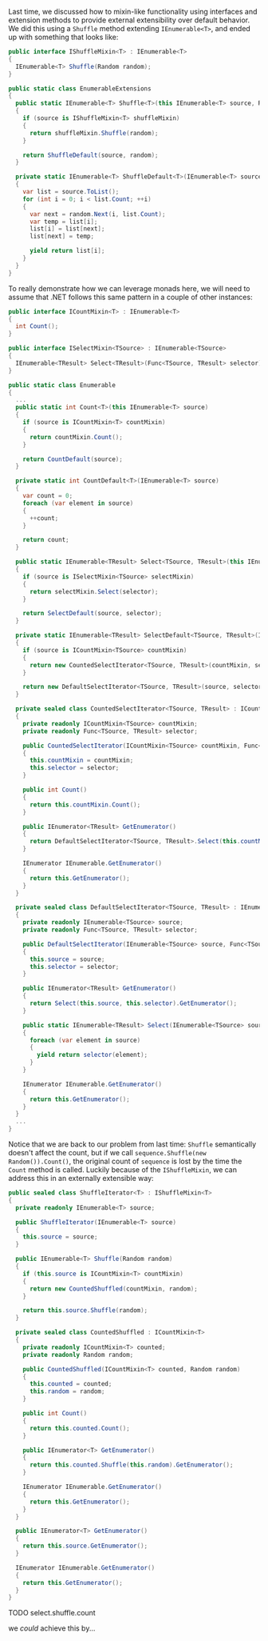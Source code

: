 Last time, we discussed how to mixin-like functionality using interfaces and extension methods to provide external extensibility over default behavior. We did this using a `Shuffle` method extending `IEnumerable<T>`, and ended up with something that looks like:

```csharp
public interface IShuffleMixin<T> : IEnumerable<T>
{
  IEnumerable<T> Shuffle(Random random);
}

public static class EnumerableExtensions
{
  public static IEnumerable<T> Shuffle<T>(this IEnumerable<T> source, Random random)
  {
    if (source is IShuffleMixin<T> shuffleMixin)
    {
      return shuffleMixin.Shuffle(random);
    }

    return ShuffleDefault(source, random);
  }

  private static IEnumerable<T> ShuffleDefault<T>(IEnumerable<T> source, Random random)
  {
    var list = source.ToList();
    for (int i = 0; i < list.Count; ++i)
    {
      var next = random.Next(i, list.Count);
      var temp = list[i];
      list[i] = list[next];
      list[next] = temp;

      yield return list[i];
    }
  }
}
```

To really demonstrate how we can leverage monads here, we will need to assume that .NET follows this same pattern in a couple of other instances:
```csharp
public interface ICountMixin<T> : IEnumerable<T>
{
  int Count();
}

public interface ISelectMixin<TSource> : IEnumerable<TSource>
{
  IEnumerable<TResult> Select<TResult>(Func<TSource, TResult> selector);
}

public static class Enumerable
{
  ...
  public static int Count<T>(this IEnumerable<T> source)
  {
    if (source is ICountMixin<T> countMixin)
    {
      return countMixin.Count();
    }

    return CountDefault(source);
  }

  private static int CountDefault<T>(IEnumerable<T> source)
  {
    var count = 0;
    foreach (var element in source)
    {
      ++count;
    }

    return count;
  }

  public static IEnumerable<TResult> Select<TSource, TResult>(this IEnumerable<TSource> source, Func<TSource, TResult> selector)
  {
    if (source is ISelectMixin<TSource> selectMixin)
    {
      return selectMixin.Select(selector);
    }

    return SelectDefault(source, selector);
  }

  private static IEnumerable<TResult> SelectDefault<TSource, TResult>(IEnumerable<TSource> source, Func<TSource, TResult> selector)
  {
    if (source is ICountMixin<TSource> countMixin)
    {
      return new CountedSelectIterator<TSource, TResult>(countMixin, selector);
    }

    return new DefaultSelectIterator<TSource, TResult>(source, selector);
  }

  private sealed class CountedSelectIterator<TSource, TResult> : ICountMixin<TResult>
  {
    private readonly ICountMixin<TSource> countMixin;
    private readonly Func<TSource, TResult> selector;

    public CountedSelectIterator(ICountMixin<TSource> countMixin, Func<TSource, TResult> selector)
    {
      this.countMixin = countMixin;
      this.selector = selector;
    }

    public int Count()
    {
      return this.countMixin.Count();
    }

    public IEnumerator<TResult> GetEnumerator()
    {
      return DefaultSelectIterator<TSource, TResult>.Select(this.countMixin, this.selector).GetEnumerator();
    }

    IEnumerator IEnumerable.GetEnumerator()
    {
      return this.GetEnumerator();
    }
  }

  private sealed class DefaultSelectIterator<TSource, TResult> : IEnumerable<TResult>
  {
    private readonly IEnumerable<TSource> source;
    private readonly Func<TSource, TResult> selector;

    public DefaultSelectIterator(IEnumerable<TSource> source, Func<TSource, TResult> selector)
    {
      this.source = source;
      this.selector = selector;
    }

    public IEnumerator<TResult> GetEnumerator()
    {
      return Select(this.source, this.selector).GetEnumerator();
    }

    public static IEnumerable<TResult> Select(IEnumerable<TSource> source, Func<TSource, TResult> selector)
    {
      foreach (var element in source)
      {
        yield return selector(element);
      }
    }

    IEnumerator IEnumerable.GetEnumerator()
    {
      return this.GetEnumerator();
    }
  }
  ...
}
```

Notice that we are back to our problem from last time: `Shuffle` semantically doesn't affect the count, but if we call `sequence.Shuffle(new Random()).Count()`, the original count of `sequence` is lost by the time the `Count` method is called. Luckily because of the `IShuffleMixin`, we can address this in an externally extensible way:

```csharp
public sealed class ShuffleIterator<T> : IShuffleMixin<T>
{
  private readonly IEnumerable<T> source;

  public ShuffleIterator(IEnumerable<T> source)
  {
    this.source = source;
  }

  public IEnumerable<T> Shuffle(Random random)
  {
    if (this.source is ICountMixin<T> countMixin)
    {
      return new CountedShuffled(countMixin, random);
    }

    return this.source.Shuffle(random);
  }

  private sealed class CountedShuffled : ICountMixin<T>
  {
    private readonly ICountMixin<T> counted;
    private readonly Random random;

    public CountedShuffled(ICountMixin<T> counted, Random random)
    {
      this.counted = counted;
      this.random = random;
    }

    public int Count()
    {
      return this.counted.Count();
    }

    public IEnumerator<T> GetEnumerator()
    {
      return this.counted.Shuffle(this.random).GetEnumerator();
    }

    IEnumerator IEnumerable.GetEnumerator()
    {
      return this.GetEnumerator();
    }
  }

  public IEnumerator<T> GetEnumerator()
  {
    return this.source.GetEnumerator();
  }

  IEnumerator IEnumerable.GetEnumerator()
  {
    return this.GetEnumerator();
  }
}
```




TODO select.shuffle.count





we *could* achieve this by...




























